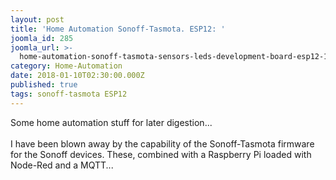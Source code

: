 ```yaml
---
layout: post
title: 'Home Automation Sonoff-Tasmota. ESP12: '
joomla_id: 285
joomla_url: >-
  home-automation-sonoff-tasmota-sensors-leds-development-board-esp12-10-steps-with-pictures
category: Home-Automation
date: 2018-01-10T02:30:00.000Z
published: true
tags: sonoff-tasmota ESP12
---
```

Some home automation stuff for later digestion...<br />
<br />
I have been blown away by the capability of the Sonoff-Tasmota firmware for the Sonoff devices.  These, combined with a Raspberry Pi loaded with Node-Red and a MQTT...
